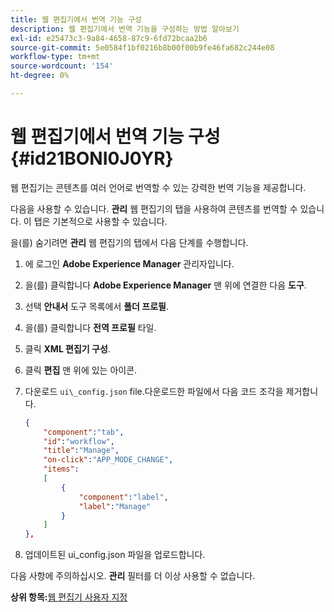 ```yaml
---
title: 웹 편집기에서 번역 기능 구성
description: 웹 편집기에서 번역 기능을 구성하는 방법 알아보기
exl-id: e25473c3-9a84-4658-87c9-6fd72bcaa2b6
source-git-commit: 5e0584f1bf0216b8b00f00b9fe46fa682c244e08
workflow-type: tm+mt
source-wordcount: '154'
ht-degree: 0%

---
```


# 웹 편집기에서 번역 기능 구성 {#id21BONI0J0YR}

웹 편집기는 콘텐츠를 여러 언어로 번역할 수 있는 강력한 번역 기능을 제공합니다.

다음을 사용할 수 있습니다. **관리** 웹 편집기의 탭을 사용하여 콘텐츠를 번역할 수 있습니다. 이 탭은 기본적으로 사용할 수 있습니다.

을(를) 숨기려면 **관리** 웹 편집기의 탭에서 다음 단계를 수행합니다.

1. 에 로그인 **Adobe Experience Manager** 관리자입니다.
1. 을(를) 클릭합니다 **Adobe Experience Manager** 맨 위에 연결한 다음 **도구**.
1. 선택 **안내서** 도구 목록에서 **폴더 프로필**.
1. 을(를) 클릭합니다 **전역 프로필** 타일.
1. 클릭 **XML 편집기 구성**.
1. 클릭 **편집** 맨 위에 있는 아이콘.
1. 다운로드 `ui\_config.json` file.다운로드한 파일에서 다음 코드 조각을 제거합니다.

   ```json
   {
       "component":"tab",
       "id":"workflow",
       "title":"Manage",
       "on-click":"APP_MODE_CHANGE",
       "items":
       [
           {
               "component":"label",
               "label":"Manage"
           }
       ]
   },
   ```

1. 업데이트된 ui\_config.json 파일을 업로드합니다.

다음 사항에 주의하십시오. **관리** 필터를 더 이상 사용할 수 없습니다.

**상위 항목:**[&#x200B;웹 편집기 사용자 지정](conf-web-editor.md)
